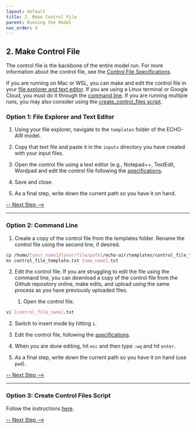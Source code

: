 ```yaml
---
layout: default
title: 2. Make Control File
parent: Running the Model
nav_order: 4
---
```


## 2. Make Control File

The control file is the backbone of the entire model run. For more information about the control file, see the [Control File Specifications](https://echo-air-model.github.io/docs/file_specifications/input_file_specifications/control_file_input.html).

If you are running on Mac or WSL, you can make and edit the control file in your [file explorer and text editor](https://echo-air-model.github.io/docs/running_model/make_control_file.html#option-1-file-explorer-and-text-editor). If you are using a Linux terminal or Google Cloud, you must do it through the [command line](https://echo-air-model.github.io/docs/running_model/make_control_file.html#option-2-command-line). If you are running multiple runs, you may also consider using the [create_control_files script](https://echo-air-model.github.io/docs/running_model/make_control_file.html#option-3-create-control-files-script).

### Option 1: File Explorer and Text Editor

1. Using your file explorer, navigate to the `templates` folder of the ECHO-AIR model.

2. Copy that text file and paste it in the `inputs` directory you have created with your input files.

3. Open the control file using a text editor (e.g., Notepad++, TextEdit, Wordpad and edit the control file following the [specifications](https://echo-air-model.github.io/docs/file_specifications/input_file_specifications/control_file_input.html).

4. Save and close.

5. As a final step, write down the current path so you have it on hand.

[-- Next Step -->](https://echo-air-model.github.io/docs/running_model/submit_run.html)

----

### Option 2: Command Line

1. Create a copy of the control file from the templates folder. Rename the control file using the second line, if desired.
```bash
cp /home/[your_name]/[your/file/path]/echo-air/templates/control_file_template.txt .
mv control_file_template.txt [new_name].txt
```

2. Edit the control file. If you are struggling to edit the file using the command line, you can download a copy of the control file from the Github repository online, make edits, and upload using the same process as you have previously uploaded files.

   1. Open the control file.
```bash
vi [control_file_name].txt 
   ```

   2. Switch to insert mode by hitting `i`.

   3. Edit the control file, following the [specifications](https://echo-air-model.github.io/docs/file_specifications/input_file_specifications/control_file_input.html).

   4. When you are done editing, hit `esc` and then type `:wq` and hit `enter`.

3. As a final step, write down the current path so you have it on hand (use `pwd`).

[-- Next Step -->](https://echo-air-model.github.io/docs/running_model/submit_run.html)

----

### Option 3: Create Control Files Script

Follow the instructions [here](https://echo-air-model.github.io/docs/code_details/create_control_files.html).

[-- Next Step -->](https://echo-air-model.github.io/docs/running_model/submit_run.html)
